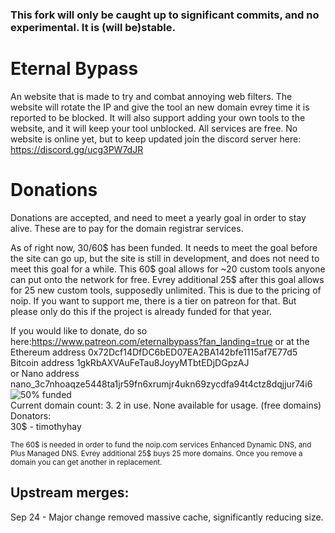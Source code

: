 ### This fork will only be caught up to significant commits, and no experimental. It is (will be)stable.
# Eternal Bypass
An website that is made to try and combat annoying web filters. The website will rotate the IP and give the tool an new domain evrey time it is reported to be blocked. It will also support adding your own tools to the website, and it will keep your tool unblocked. All services are free. No website is online yet, but to keep updated join the discord server here: https://discord.gg/ucg3PW7dJR

# Donations
Donations are accepted, and need to meet a yearly goal in order to stay alive. These are to pay for the domain registrar services.

As of right now, 30/60$ has been funded. It needs to meet the goal before the site can go up, but the site is still in development, and does not need to meet this goal for a while. This 60$ goal allows for ~20 custom tools anyone can put onto the network for free. Evrey additional 25$ after this goal allows for 25 new custom tools, supposedly unlimited. This is due to the pricing of noip. If you want to support me, there is a tier on patreon for that. But please only do this if the project is already funded for that year.

If you would like to donate, do so here:https://www.patreon.com/eternalbypass?fan_landing=true or at the Ethereum address 0x72Dcf14DfDC6bED07EA2BA142bfe1115af7E77d5 \
 Bitcoin address 1gkRbAXVAuFeTau8JoyyMTbtEDjDGpzAJ \
 or Nano address nano_3c7nhoaqze5448ta1jr59fn6xrumjr4ukn69zycdfa94t4ctz8dqjjur74i6 \
![50%](https://progress-bar.dev/50) funded \
Current domain count: 3. 2 in use. None available for usage. (free domains) \
Donators: \
30$ - timothyhay 


<sub>The 60$ is needed in order to fund the noip.com services Enhanced Dynamic DNS, and Plus Managed DNS. Evrey additional 25$ buys 25 more domains. Once you remove a domain you can get another in replacement.
## Upstream merges:
 Sep 24 - Major change removed massive cache, significantly reducing size.
